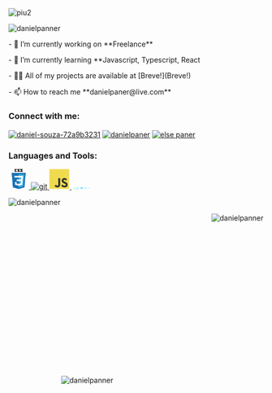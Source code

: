 ![piu2](https://user-images.githubusercontent.com/33014753/207770316-277b100e-ea03-4363-b478-87b9ef6b8e1b.gif)




<p align="left"> <img src="https://komarev.com/ghpvc/?username=danielpanner&label=Profile%20views&color=0e75b6&style=flat" alt="danielpanner" /> </p>

<p align="left">- 🔭 I’m currently working on **Freelance**</p>

<p align="left">- 🌱 I’m currently learning **Javascript, Typescript, React


<p align="left">- 👨‍💻 All of my projects are available at [Breve!](Breve!)</p>

<p align="left">- 📫 How to reach me **danielpaner@live.com**

<h3 align="left">Connect with me:</h3>
<p align="left">
<a href="https://linkedin.com/in/daniel-souza-72a9b3231" target="blank"><img align="center" src="https://raw.githubusercontent.com/rahuldkjain/github-profile-readme-generator/master/src/images/icons/Social/linked-in-alt.svg" alt="daniel-souza-72a9b3231" height="30" width="40" /></a>
<a href="https://instagram.com/danielpaner" target="blank"><img align="center" src="https://raw.githubusercontent.com/rahuldkjain/github-profile-readme-generator/master/src/images/icons/Social/instagram.svg" alt="danielpaner" height="30" width="40" /></a>
<a href="https://www.youtube.com/c/else paner" target="blank"><img align="center" src="https://raw.githubusercontent.com/rahuldkjain/github-profile-readme-generator/master/src/images/icons/Social/youtube.svg" alt="else paner" height="30" width="40" /></a>
</p>

<h3 align="left">Languages and Tools:</h3>
<p align="left"> <a href="https://www.w3schools.com/css/" target="_blank" rel="noreferrer"> <img src="https://raw.githubusercontent.com/devicons/devicon/master/icons/css3/css3-original-wordmark.svg" alt="css3" width="40" height="40"/> </a> <a href="https://git-scm.com/" target="_blank" rel="noreferrer"> <img src="https://www.vectorlogo.zone/logos/git-scm/git-scm-icon.svg" alt="git" width="40" height="4B8r3B4p7yhRXuBWLqsQ546WR43cqQwrbXMDFnBi6vSJBeif8tPW85a7r7DM961Jvk4hdryZoByEp8GC8HzsqJpRN4FxGM9://raw.githubusercontent.com/devicons/devicon/master/icons/html5/html5-original-wordmark.svg" alt="html5" width="4B8r3B4p7yhRXuBWLqsQ546WR43cqQwrbXMDFnBi6vSJBeif8tPW85a7r7DM961Jvk4hdryZoByEp8GC8HzsqJpRN4FxGM9="_blank" rel="noreferrer"> <img src="https://raw.githubusercontent.com/devicons/devicon/master/icons/javascript/javascript-original.svg" alt="javascript" width="40" height="40"/> </a> <a href="https://reactjs.org/" target="_blank" rel="noreferrer"> <img src="https://raw.githubusercontent.com/devicons/devicon/master/icons/react/react-original-wordmark.svg" alt="react" width="40" height="4B8r3B4p7yhRXuBWLqsQ546WR43cqQwrbXMDFnBi6vSJBeif8tPW85a7r7DM961Jvk4hdryZoByEp8GC8HzsqJpRN4FxGM9="https://raw.githubusercontent.com/devicons/devicon/master/icons/typescript/typescript-original.svg" alt="typescript" width="40" height="40"/> </a> </p>



<p>&nbsp;<img align="left" src="https://github-readme-stats.vercel.app/api?username=danielpanner&show_icons=true&locale=en" alt="danielpanner" height="350" width="400" /></a></p> <p><img align="right" src="https://github-readme-streak-stats.herokuapp.com/?user=danielpanner&" alt="danielpanner" height="350" width="400" /></a></p>


<p align="left"> <img src="https://komarev.com/ghpvc/?username=danielpanner&label=Profile%20views&color=0e75b6&style=flat" alt="danielpanner" /> </p>
